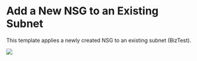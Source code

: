 # Add a New NSG to an Existing Subnet

This template applies a newly created NSG to an existing subnet (BizTest).

<a href="https://portal.azure.com/#create/Microsoft.Template/uri/https%3A%2F%2Fraw.githubusercontent.com%2Fvys99AZBuild%2FAzureAutomation%2Fmaster%2F408-Apply-NSG-to-existing-subnet-Data%2Fazuredeploy.json" target="_blank">
   <img src="http://azuredeploy.net/deploybutton.png"/>
</a>





